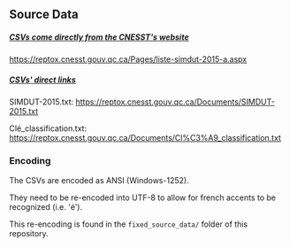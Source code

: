 ## Source Data

##### <u>CSVs come directly from the CNESST's website</u>
https://reptox.cnesst.gouv.qc.ca/Pages/liste-simdut-2015-a.aspx


##### <u>CSVs' direct links</u>
SIMDUT-2015.txt: https://reptox.cnesst.gouv.qc.ca/Documents/SIMDUT-2015.txt

Clé_classification.txt: https://reptox.cnesst.gouv.qc.ca/Documents/Cl%C3%A9_classification.txt

### Encoding
The CSVs are encoded as ANSI (Windows-1252).

They need to be re-encoded into UTF-8 to allow for french accents to be recognized (i.e. 'é').

This re-encoding is found in the `fixed_source_data/` folder of this repository.